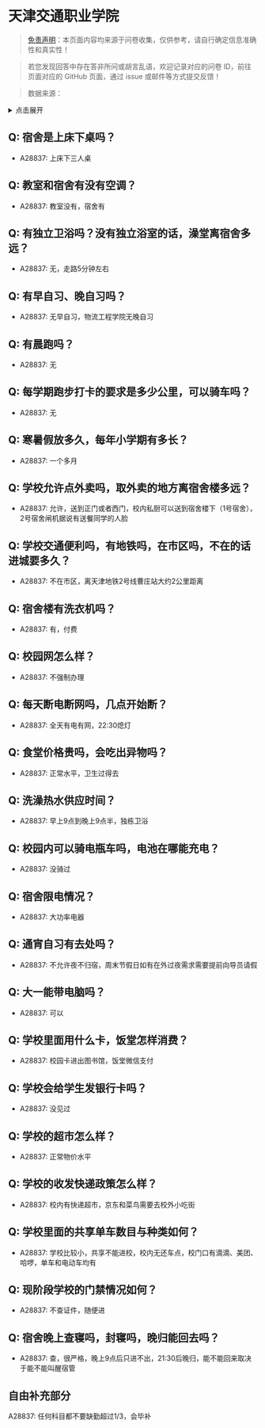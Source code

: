 # 天津交通职业学院

> [免责声明](https://colleges.chat/#_3)：本页面内容均来源于问卷收集，仅供参考，请自行确定信息准确性和真实性！

> 若您发现回答中存在答非所问或胡言乱语，欢迎记录对应的问卷 ID，前往页面对应的 GitHub 页面，通过 issue 或邮件等方式提交反馈！

> 数据来源：

<details><summary>点击展开</summary>
<ul>
<li>A28837: 匿名 (2025 年 06 月)</li>
</ul>
</details>

## Q: 宿舍是上床下桌吗？

- A28837: 上床下三人桌

## Q: 教室和宿舍有没有空调？

- A28837: 教室没有，宿舍有

## Q: 有独立卫浴吗？没有独立浴室的话，澡堂离宿舍多远？

- A28837: 无，走路5分钟左右

## Q: 有早自习、晚自习吗？

- A28837: 无早自习，物流工程学院无晚自习

## Q: 有晨跑吗？

- A28837: 无

## Q: 每学期跑步打卡的要求是多少公里，可以骑车吗？

- A28837: 无

## Q: 寒暑假放多久，每年小学期有多长？

- A28837: 一个多月

## Q: 学校允许点外卖吗，取外卖的地方离宿舍楼多远？

- A28837: 允许，送到正门或者西门，校内私厨可以送到宿舍楼下（1号宿舍），2号宿舍闸机据说有送餐同学的人脸

## Q: 学校交通便利吗，有地铁吗，在市区吗，不在的话进城要多久？

- A28837: 不在市区，离天津地铁2号线曹庄站大约2公里距离

## Q: 宿舍楼有洗衣机吗？

- A28837: 有，付费

## Q: 校园网怎么样？

- A28837: 不强制办理

## Q: 每天断电断网吗，几点开始断？

- A28837: 全天有电有网，22:30熄灯

## Q: 食堂价格贵吗，会吃出异物吗？

- A28837: 正常水平，卫生过得去

## Q: 洗澡热水供应时间？

- A28837: 早上9点到晚上9点半，独栋卫浴

## Q: 校园内可以骑电瓶车吗，电池在哪能充电？

- A28837: 没骑过

## Q: 宿舍限电情况？

- A28837: 大功率电器

## Q: 通宵自习有去处吗？

- A28837: 不允许夜不归宿，周末节假日如有在外过夜需求需要提前向导员请假

## Q: 大一能带电脑吗？

- A28837: 可以

## Q: 学校里面用什么卡，饭堂怎样消费？

- A28837: 校园卡进出图书馆，饭堂微信支付

## Q: 学校会给学生发银行卡吗？

- A28837: 没见过

## Q: 学校的超市怎么样？

- A28837: 正常物价水平

## Q: 学校的收发快递政策怎么样？

- A28837: 校内有快递超市，京东和菜鸟需要去校外小吃街

## Q: 学校里面的共享单车数目与种类如何？

- A28837: 学校比较小，共享不能进校，校内无还车点，校门口有滴滴、美团、哈啰，单车和电动车均有

## Q: 现阶段学校的门禁情况如何？

- A28837: 不查证件，随便进

## Q: 宿舍晚上查寝吗，封寝吗，晚归能回去吗？

- A28837: 查，很严格，晚上9点后只进不出，21:30后晚归，能不能回来取决于能不能叫醒宿管

## 自由补充部分

A28837: 任何科目都不要缺勤超过1/3，会毕补